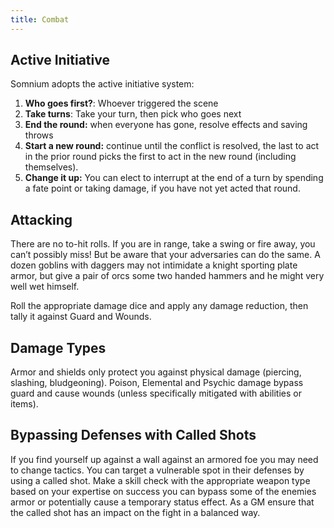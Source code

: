```yaml
---
title: Combat
---
```


## Active Initiative

Somnium adopts the active initiative system:

1. **Who goes first?**: Whoever triggered the scene
2. **Take turns**: Take your turn, then pick who goes next
3. **End the round:** when everyone has gone, resolve effects and saving throws
4. **Start a new round:** continue until the conflict is resolved, the last to act in the prior round picks the first to act in the new round (including themselves).
5. **Change it up:** You can elect to interrupt at the end of a turn by spending a fate point or taking damage, if you have not yet acted that round.


## Attacking

There are no to-hit rolls. If you are in range, take a swing or fire away, you can’t possibly miss! But be aware that your adversaries can do the same. A dozen goblins with daggers may not intimidate a knight sporting plate armor, but give a pair of orcs some two handed hammers and he might very well wet himself.

Roll the appropriate damage dice and apply any damage reduction, then tally it against Guard and Wounds.


## Damage Types

Armor and shields only protect you against physical damage (piercing, slashing, bludgeoning). Poison, Elemental and Psychic damage bypass guard and cause wounds (unless specifically mitigated with abilities or items).


## Bypassing Defenses with Called Shots

If you find yourself up against a wall against an armored foe you may need to change tactics. You can target a vulnerable spot in their defenses by using a called shot. Make a skill check with the appropriate weapon type based on your expertise on success you can bypass some of the enemies armor or potentially cause a temporary status effect. As a GM ensure that the called shot has an impact on the fight in a balanced way.